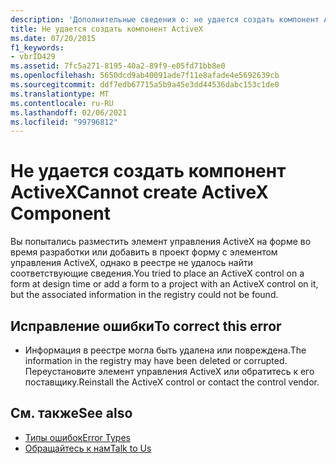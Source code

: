```yaml
---
description: 'Дополнительные сведения о: не удается создать компонент ActiveX'
title: Не удается создать компонент ActiveX
ms.date: 07/20/2015
f1_keywords:
- vbrID429
ms.assetid: 7fc5a271-8195-40a2-89f9-e05fd71bb8e0
ms.openlocfilehash: 5650dcd9ab40091ade7f11e8afade4e5692639cb
ms.sourcegitcommit: ddf7edb67715a5b9a45e3dd44536dabc153c1de0
ms.translationtype: MT
ms.contentlocale: ru-RU
ms.lasthandoff: 02/06/2021
ms.locfileid: "99796812"
---
```

# <a name="cannot-create-activex-component"></a><span data-ttu-id="bd11b-103">Не удается создать компонент ActiveX</span><span class="sxs-lookup"><span data-stu-id="bd11b-103">Cannot create ActiveX Component</span></span>

<span data-ttu-id="bd11b-104">Вы попытались разместить элемент управления ActiveX на форме во время разработки или добавить в проект форму с элементом управления ActiveX, однако в реестре не удалось найти соответствующие сведения.</span><span class="sxs-lookup"><span data-stu-id="bd11b-104">You tried to place an ActiveX control on a form at design time or add a form to a project with an ActiveX control on it, but the associated information in the registry could not be found.</span></span>  
  
## <a name="to-correct-this-error"></a><span data-ttu-id="bd11b-105">Исправление ошибки</span><span class="sxs-lookup"><span data-stu-id="bd11b-105">To correct this error</span></span>  
  
- <span data-ttu-id="bd11b-106">Информация в реестре могла быть удалена или повреждена.</span><span class="sxs-lookup"><span data-stu-id="bd11b-106">The information in the registry may have been deleted or corrupted.</span></span> <span data-ttu-id="bd11b-107">Переустановите элемент управления ActiveX или обратитесь к его поставщику.</span><span class="sxs-lookup"><span data-stu-id="bd11b-107">Reinstall the ActiveX control or contact the control vendor.</span></span>  
  
## <a name="see-also"></a><span data-ttu-id="bd11b-108">См. также</span><span class="sxs-lookup"><span data-stu-id="bd11b-108">See also</span></span>

- [<span data-ttu-id="bd11b-109">Типы ошибок</span><span class="sxs-lookup"><span data-stu-id="bd11b-109">Error Types</span></span>](../../programming-guide/language-features/error-types.md)
- [<span data-ttu-id="bd11b-110">Обращайтесь к нам</span><span class="sxs-lookup"><span data-stu-id="bd11b-110">Talk to Us</span></span>](/visualstudio/ide/feedback-options)

